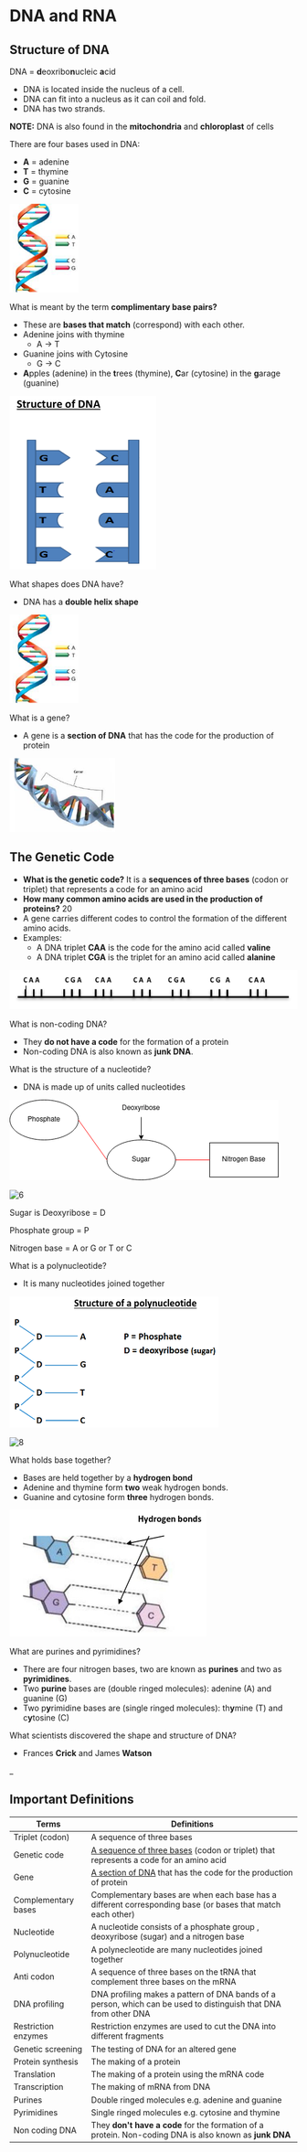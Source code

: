 # DNA and RNA

## Structure of DNA

DNA = **d**eoxribo**n**ucleic **a**cid

- DNA is located inside the nucleus of a cell.
- DNA can fit into a nucleus as it can coil and fold.
- DNA has two strands.

**NOTE:** DNA is also found in the **mitochondria** and **chloroplast** of cells

<!--card-->

There are four bases used in DNA:

- **A** = adenine
- **T** = thymine
- **G** = guanine
- **C** = cytosine

![1](dna/1.png)

<!--card-->

What is meant by the term **complimentary base pairs?**

- These are **bases that match** (correspond) with each other.
- Adenine joins with thymine
  - A -> T
- Guanine joins with Cytosine
  - G -> C
- **A**pples (adenine) in the **t**rees (thymine), **C**ar (cytosine) in the **g**arage (guanine)

![2](dna/2.png)

<!--card-->

What shapes does DNA have?

- DNA has a **double helix shape**

![1](dna/1.png)

<!--card-->

What is a gene?

- A gene is a **section of DNA** that has the code for the production of protein

![3](dna/3.png)

<!--card-->
 
## The Genetic Code

- **What is the genetic code?** It is a **sequences of three bases** (codon or triplet) that represents a code for an amino acid
- **How many common amino acids are used in the production of proteins?** 20
- A gene carries different codes to control the formation of the different amino acids.
- Examples:
  - A DNA triplet **CAA** is the code for the amino acid called **valine**
  - A DNA triplet **CGA** is the triplet for an amino acid called **alanine**

![4](dna/4.png)

<!--card-->

What is non-coding DNA?

- They **do not have a code** for the formation of a protein
- Non-coding DNA is also known as **junk DNA**.

<!--card-->

What is the structure of a nucleotide?

- DNA is made up of units called nucleotides

<!--card-->

![5](dna/5.png)

<!--card-->

![6](dna/6.png)

Sugar is Deoxyribose = D

Phosphate group = P

Nitrogen base = A or G or T or C

<!--card-->

What is a polynucleotide?

- It is many nucleotides joined together

![7](dna/7.png)

![8](dna/8.png)

<!--card-->

What holds base together?

- Bases are held together by a **hydrogen bond**
- Adenine and thymine form **two** weak hydrogen bonds.
- Guanine and cytosine form **three** hydrogen bonds.

![9](dna/9.png)

<!--card-->

What are purines and pyrimidines?

- There are four nitrogen bases, two are known as **purines** and two as **pyrimidines**.
- Two **purine** bases are (double ringed molecules): adenine (A) and guanine (G)
- Two p**y**rimidine bases are (single ringed molecules): th**y**mine (T) and c**y**tosine (C)

<!--card-->

What scientists discovered the shape and structure of DNA?

- Frances **Crick** and James **Watson**

<!--card-->

_

## Important Definitions

| Terms | Definitions |
|-|-|
| Triplet (codon) | A sequence of three bases |
| Genetic code | <u>A sequence of three bases</u> (codon or triplet) that represents a code for an amino acid |
| Gene | <u>A section of DNA</u> that has the code for the production of protein |
| Complementary bases | Complementary bases are when each base has a different corresponding base (or bases that match each other) |
| Nucleotide | A nucleotide consists of a phosphate group , deoxyribose (sugar) and a nitrogen base |
| Polynucleotide | A polynecleotide are many nucleotides joined together |
| Anti codon | A sequence of three bases on the tRNA that complement three bases on the mRNA |
| DNA profiling | DNA profiling makes a pattern of DNA bands of a person, which can be used to distinguish that DNA from other DNA |
| Restriction enzymes | Restriction enzymes are used to cut the DNA into different fragments |
| Genetic screening | The testing of DNA for an altered gene | 
| Protein synthesis | The making of a protein |
| Translation | The making of a protein using the mRNA code |
| Transcription | The making of mRNA from DNA |
| Purines | Double ringed molecules e.g. adenine and guanine |
| Pyrimidines | Single ringed molecules e.g. cytosine and thymine |
| Non coding DNA | They **don't have a code** for the formation of a protein. Non-coding DNA is also known as **junk DNA** |
